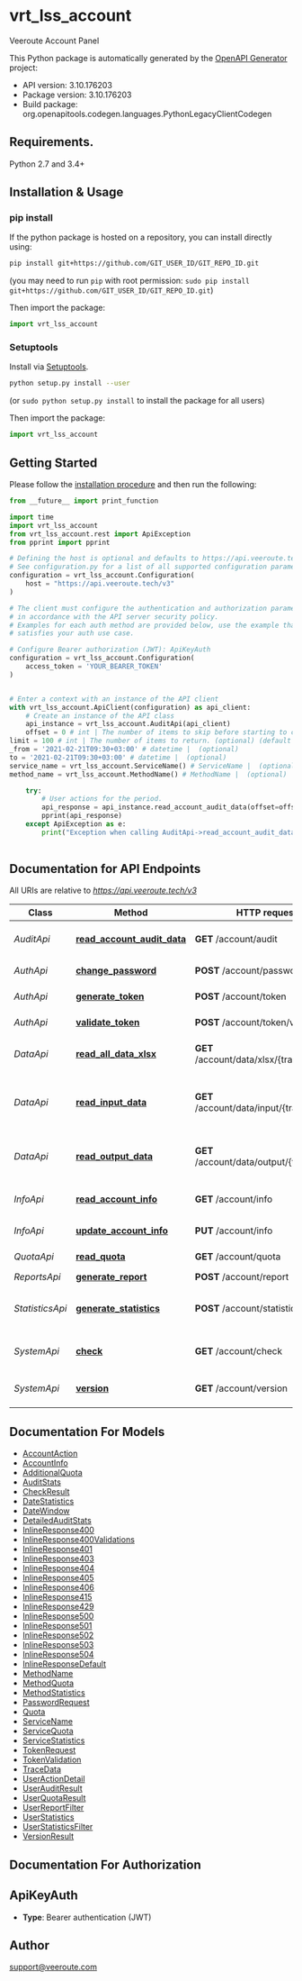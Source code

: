 # vrt_lss_account
Veeroute Account Panel

This Python package is automatically generated by the [OpenAPI Generator](https://openapi-generator.tech) project:

- API version: 3.10.176203
- Package version: 3.10.176203
- Build package: org.openapitools.codegen.languages.PythonLegacyClientCodegen

## Requirements.

Python 2.7 and 3.4+

## Installation & Usage
### pip install

If the python package is hosted on a repository, you can install directly using:

```sh
pip install git+https://github.com/GIT_USER_ID/GIT_REPO_ID.git
```
(you may need to run `pip` with root permission: `sudo pip install git+https://github.com/GIT_USER_ID/GIT_REPO_ID.git`)

Then import the package:
```python
import vrt_lss_account
```

### Setuptools

Install via [Setuptools](http://pypi.python.org/pypi/setuptools).

```sh
python setup.py install --user
```
(or `sudo python setup.py install` to install the package for all users)

Then import the package:
```python
import vrt_lss_account
```

## Getting Started

Please follow the [installation procedure](#installation--usage) and then run the following:

```python
from __future__ import print_function

import time
import vrt_lss_account
from vrt_lss_account.rest import ApiException
from pprint import pprint

# Defining the host is optional and defaults to https://api.veeroute.tech/v3
# See configuration.py for a list of all supported configuration parameters.
configuration = vrt_lss_account.Configuration(
    host = "https://api.veeroute.tech/v3"
)

# The client must configure the authentication and authorization parameters
# in accordance with the API server security policy.
# Examples for each auth method are provided below, use the example that
# satisfies your auth use case.

# Configure Bearer authorization (JWT): ApiKeyAuth
configuration = vrt_lss_account.Configuration(
    access_token = 'YOUR_BEARER_TOKEN'
)


# Enter a context with an instance of the API client
with vrt_lss_account.ApiClient(configuration) as api_client:
    # Create an instance of the API class
    api_instance = vrt_lss_account.AuditApi(api_client)
    offset = 0 # int | The number of items to skip before starting to collect the result set. (optional) (default to 0)
limit = 100 # int | The number of items to return. (optional) (default to 100)
_from = '2021-02-21T09:30+03:00' # datetime |  (optional)
to = '2021-02-21T09:30+03:00' # datetime |  (optional)
service_name = vrt_lss_account.ServiceName() # ServiceName |  (optional)
method_name = vrt_lss_account.MethodName() # MethodName |  (optional)

    try:
        # User actions for the period.
        api_response = api_instance.read_account_audit_data(offset=offset, limit=limit, _from=_from, to=to, service_name=service_name, method_name=method_name)
        pprint(api_response)
    except ApiException as e:
        print("Exception when calling AuditApi->read_account_audit_data: %s\n" % e)
    
```

## Documentation for API Endpoints

All URIs are relative to *https://api.veeroute.tech/v3*

Class | Method | HTTP request | Description
------------ | ------------- | ------------- | -------------
*AuditApi* | [**read_account_audit_data**](docs/AuditApi.md#read_account_audit_data) | **GET** /account/audit | User actions for the period.
*AuthApi* | [**change_password**](docs/AuthApi.md#change_password) | **POST** /account/password | Change password.
*AuthApi* | [**generate_token**](docs/AuthApi.md#generate_token) | **POST** /account/token | Obtaining a token.
*AuthApi* | [**validate_token**](docs/AuthApi.md#validate_token) | **POST** /account/token/validate | Validating a token.
*DataApi* | [**read_all_data_xlsx**](docs/DataApi.md#read_all_data_xlsx) | **GET** /account/data/xlsx/{tracecode} | Getting the data by &#x60;tracecode&#x60;.
*DataApi* | [**read_input_data**](docs/DataApi.md#read_input_data) | **GET** /account/data/input/{tracecode} | Receiving an incoming request by &#x60;tracecode&#x60;.
*DataApi* | [**read_output_data**](docs/DataApi.md#read_output_data) | **GET** /account/data/output/{tracecode} | Getting the report result by &#x60;tracecode&#x60;.
*InfoApi* | [**read_account_info**](docs/InfoApi.md#read_account_info) | **GET** /account/info | Getting a account information.
*InfoApi* | [**update_account_info**](docs/InfoApi.md#update_account_info) | **PUT** /account/info | Account update.
*QuotaApi* | [**read_quota**](docs/QuotaApi.md#read_quota) | **GET** /account/quota | Obtaining the quotas.
*ReportsApi* | [**generate_report**](docs/ReportsApi.md#generate_report) | **POST** /account/report | Reporting.
*StatisticsApi* | [**generate_statistics**](docs/StatisticsApi.md#generate_statistics) | **POST** /account/statistics | User statistics for the period.
*SystemApi* | [**check**](docs/SystemApi.md#check) | **GET** /account/check | Checking the service availability.
*SystemApi* | [**version**](docs/SystemApi.md#version) | **GET** /account/version | Getting the service version.


## Documentation For Models

 - [AccountAction](docs/AccountAction.md)
 - [AccountInfo](docs/AccountInfo.md)
 - [AdditionalQuota](docs/AdditionalQuota.md)
 - [AuditStats](docs/AuditStats.md)
 - [CheckResult](docs/CheckResult.md)
 - [DateStatistics](docs/DateStatistics.md)
 - [DateWindow](docs/DateWindow.md)
 - [DetailedAuditStats](docs/DetailedAuditStats.md)
 - [InlineResponse400](docs/InlineResponse400.md)
 - [InlineResponse400Validations](docs/InlineResponse400Validations.md)
 - [InlineResponse401](docs/InlineResponse401.md)
 - [InlineResponse403](docs/InlineResponse403.md)
 - [InlineResponse404](docs/InlineResponse404.md)
 - [InlineResponse405](docs/InlineResponse405.md)
 - [InlineResponse406](docs/InlineResponse406.md)
 - [InlineResponse415](docs/InlineResponse415.md)
 - [InlineResponse429](docs/InlineResponse429.md)
 - [InlineResponse500](docs/InlineResponse500.md)
 - [InlineResponse501](docs/InlineResponse501.md)
 - [InlineResponse502](docs/InlineResponse502.md)
 - [InlineResponse503](docs/InlineResponse503.md)
 - [InlineResponse504](docs/InlineResponse504.md)
 - [InlineResponseDefault](docs/InlineResponseDefault.md)
 - [MethodName](docs/MethodName.md)
 - [MethodQuota](docs/MethodQuota.md)
 - [MethodStatistics](docs/MethodStatistics.md)
 - [PasswordRequest](docs/PasswordRequest.md)
 - [Quota](docs/Quota.md)
 - [ServiceName](docs/ServiceName.md)
 - [ServiceQuota](docs/ServiceQuota.md)
 - [ServiceStatistics](docs/ServiceStatistics.md)
 - [TokenRequest](docs/TokenRequest.md)
 - [TokenValidation](docs/TokenValidation.md)
 - [TraceData](docs/TraceData.md)
 - [UserActionDetail](docs/UserActionDetail.md)
 - [UserAuditResult](docs/UserAuditResult.md)
 - [UserQuotaResult](docs/UserQuotaResult.md)
 - [UserReportFilter](docs/UserReportFilter.md)
 - [UserStatistics](docs/UserStatistics.md)
 - [UserStatisticsFilter](docs/UserStatisticsFilter.md)
 - [VersionResult](docs/VersionResult.md)


## Documentation For Authorization


## ApiKeyAuth

- **Type**: Bearer authentication (JWT)


## Author

support@veeroute.com


